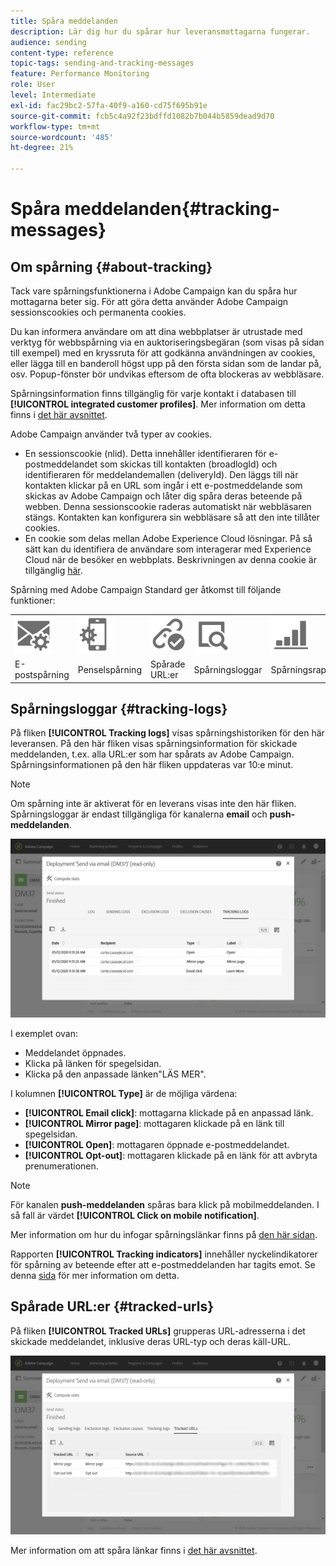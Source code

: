 ```yaml
---
title: Spåra meddelanden
description: Lär dig hur du spårar hur leveransmottagarna fungerar.
audience: sending
content-type: reference
topic-tags: sending-and-tracking-messages
feature: Performance Monitoring
role: User
level: Intermediate
exl-id: fac29bc2-57fa-40f9-a160-cd75f695b91e
source-git-commit: fcb5c4a92f23bdffd1082b7b044b5859dead9d70
workflow-type: tm+mt
source-wordcount: '485'
ht-degree: 21%

---
```


# Spåra meddelanden{#tracking-messages}

## Om spårning {#about-tracking}

Tack vare spårningsfunktionerna i Adobe Campaign kan du spåra hur mottagarna beter sig. För att göra detta använder Adobe Campaign sessionscookies och permanenta cookies.

Du kan informera användare om att dina webbplatser är utrustade med verktyg för webbspårning via en auktoriseringsbegäran (som visas på sidan till exempel) med en kryssruta för att godkänna användningen av cookies, eller lägga till en banderoll högst upp på den första sidan som de landar på, osv. Popup-fönster bör undvikas eftersom de ofta blockeras av webbläsare.

Spårningsinformation finns tillgänglig för varje kontakt i databasen till **[!UICONTROL integrated customer profiles]**. Mer information om detta finns i [det här avsnittet](../../audiences/using/integrated-customer-profile.md).

Adobe Campaign använder två typer av cookies.

* En sessionscookie (nlid). Detta innehåller identifieraren för e-postmeddelandet som skickas till kontakten (broadlogId) och identifieraren för meddelandemallen (deliveryId). Den läggs till när kontakten klickar på en URL som ingår i ett e-postmeddelande som skickas av Adobe Campaign och låter dig spåra deras beteende på webben. Denna sessionscookie raderas automatiskt när webbläsaren stängs. Kontakten kan konfigurera sin webbläsare så att den inte tillåter cookies.
* En cookie som delas mellan Adobe Experience Cloud lösningar. På så sätt kan du identifiera de användare som interagerar med Experience Cloud när de besöker en webbplats. Beskrivningen av denna cookie är tillgänglig [här](https://experienceleague.adobe.com/docs/core-services/interface/ec-cookies/cookies-mc.html).

Spårning med Adobe Campaign Standard ger åtkomst till följande funktioner:

<table>
<tr>
    <td valign="top">
        <a href="../../administration/using/configuring-email-channel.md#tracking-parameters"><img width="60px" alt="villkor" src="assets/icon_email_parameters.png"/></a>
    </td>
    <td valign="top">
        <a href="https://helpx.adobe.com/campaign/kb/push-tracking.html"><img width="60px" alt="villkor" src="assets/icon_push_parameters.png"/></a>
    </td>
    <td valign="top">
        <a href="../../designing/using/links.md#about-tracked-urls"><img width="60px" alt="villkor" src="assets/icon_url.png"/></a>
    </td>
        <td valign="top">
          <a href="../../sending/using/tracking-messages.md#tracking-logs"><img width="60px" alt="villkor" src="assets/icon_log.png"/></a>
    </td>
    </td>
    <td valign="top">
          <a href="../../reporting/using/tracking-indicators.md"><img width="60px" alt="villkor" src="assets/icon_report.png"/></a>
</tr>
<tr>
<td>E-postspårning</td>
<td>Penselspårning</td>
<td>Spårade URL:er</td>
<td>Spårningsloggar</td>
<td>Spårningsrapport</td>
</tr>
</table>

## Spårningsloggar {#tracking-logs}

På fliken **[!UICONTROL Tracking logs]** visas spårningshistoriken för den här leveransen. På den här fliken visas spårningsinformation för skickade meddelanden, t.ex. alla URL:er som har spårats av Adobe Campaign. Spårningsinformationen på den här fliken uppdateras var 10:e minut.

>[!NOTE]
>
>Om spårning inte är aktiverat för en leverans visas inte den här fliken. Spårningsloggar är endast tillgängliga för kanalerna **email** och **push-meddelanden**.

![](assets/tracking_logs.png)

I exemplet ovan:

* Meddelandet öppnades.
* Klicka på länken för spegelsidan.
* Klicka på den anpassade länken&quot;LÄS MER&quot;.

I kolumnen **[!UICONTROL Type]** är de möjliga värdena:

* **[!UICONTROL Email click]**: mottagarna klickade på en anpassad länk.
* **[!UICONTROL Mirror page]**: mottagaren klickade på en länk till spegelsidan.
* **[!UICONTROL Open]**: mottagaren öppnade e-postmeddelandet.
* **[!UICONTROL Opt-out]**: mottagaren klickade på en länk för att avbryta prenumerationen.

>[!NOTE]
>
>För kanalen **push-meddelanden** spåras bara klick på mobilmeddelanden. I så fall är värdet **[!UICONTROL Click on mobile notification]**.

Mer information om hur du infogar spårningslänkar finns på [den här sidan](../../designing/using/links.md#inserting-a-link).

Rapporten **[!UICONTROL Tracking indicators]** innehåller nyckelindikatorer för spårning av beteende efter att e-postmeddelanden har tagits emot. Se denna [sida](../../reporting/using/tracking-indicators.md) för mer information om detta.

## Spårade URL:er {#tracked-urls}

På fliken **[!UICONTROL Tracked URLs]** grupperas URL-adresserna i det skickade meddelandet, inklusive deras URL-typ och deras käll-URL.

![](assets/sending_delivery6.png)

Mer information om att spåra länkar finns i [det här avsnittet](../../designing/using/links.md#about-tracked-urls).
